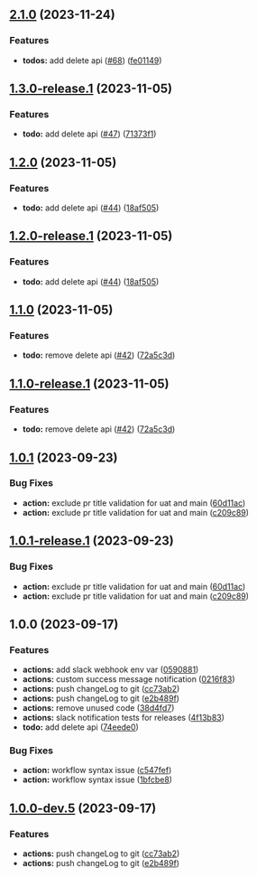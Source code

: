 ## [2.1.0](https://github.com/surendra-wal/todo-api/compare/v2.0.0...v2.1.0) (2023-11-24)


### Features

* **todos:** add delete api ([#68](https://github.com/surendra-wal/todo-api/issues/68)) ([fe01149](https://github.com/surendra-wal/todo-api/commit/fe011490aa8997b2c76d3296968408e616903593))

## [1.3.0-release.1](https://github.com/surendra-wal/todo-api/compare/v1.2.0...v1.3.0-release.1) (2023-11-05)


### Features

* **todo:** add delete api ([#47](https://github.com/surendra-wal/todo-api/issues/47)) ([71373f1](https://github.com/surendra-wal/todo-api/commit/71373f19e5bbe213170c18988f04bde6f9cc1e3b))

## [1.2.0](https://github.com/surendra-wal/todo-api/compare/v1.1.0...v1.2.0) (2023-11-05)


### Features

* **todo:** add delete api ([#44](https://github.com/surendra-wal/todo-api/issues/44)) ([18af505](https://github.com/surendra-wal/todo-api/commit/18af505d9f84617602371197cddba5d2112e4f9d))

## [1.2.0-release.1](https://github.com/surendra-wal/todo-api/compare/v1.1.0...v1.2.0-release.1) (2023-11-05)


### Features

* **todo:** add delete api ([#44](https://github.com/surendra-wal/todo-api/issues/44)) ([18af505](https://github.com/surendra-wal/todo-api/commit/18af505d9f84617602371197cddba5d2112e4f9d))

## [1.1.0](https://github.com/surendra-wal/todo-api/compare/v1.0.1...v1.1.0) (2023-11-05)


### Features

* **todo:** remove delete api ([#42](https://github.com/surendra-wal/todo-api/issues/42)) ([72a5c3d](https://github.com/surendra-wal/todo-api/commit/72a5c3ded2f0f83fa82a4b20d3146d240b15baad))

## [1.1.0-release.1](https://github.com/surendra-wal/todo-api/compare/v1.0.1...v1.1.0-release.1) (2023-11-05)


### Features

* **todo:** remove delete api ([#42](https://github.com/surendra-wal/todo-api/issues/42)) ([72a5c3d](https://github.com/surendra-wal/todo-api/commit/72a5c3ded2f0f83fa82a4b20d3146d240b15baad))

## [1.0.1](https://github.com/surendra-wal/todo-api/compare/v1.0.0...v1.0.1) (2023-09-23)


### Bug Fixes

* **action:** exclude pr title validation for uat and main ([60d11ac](https://github.com/surendra-wal/todo-api/commit/60d11ac0169ae8065414afbca78ff96ad1488ea3))
* **action:** exclude pr title validation for uat and main ([c209c89](https://github.com/surendra-wal/todo-api/commit/c209c8973964d77c8be57d670df0158ddd1a014e))

## [1.0.1-release.1](https://github.com/surendra-wal/todo-api/compare/v1.0.0...v1.0.1-release.1) (2023-09-23)


### Bug Fixes

* **action:** exclude pr title validation for uat and main ([60d11ac](https://github.com/surendra-wal/todo-api/commit/60d11ac0169ae8065414afbca78ff96ad1488ea3))
* **action:** exclude pr title validation for uat and main ([c209c89](https://github.com/surendra-wal/todo-api/commit/c209c8973964d77c8be57d670df0158ddd1a014e))

## 1.0.0 (2023-09-17)


### Features

* **actions:** add slack webhook env var ([0590881](https://github.com/surendra-wal/todo-api/commit/05908810f233ff6b40f2f5fef80025515e0fee2d))
* **actions:** custom success message notification ([0216f83](https://github.com/surendra-wal/todo-api/commit/0216f83cf158020c45842d04ab955bba84355568))
* **actions:** push changeLog to git ([cc73ab2](https://github.com/surendra-wal/todo-api/commit/cc73ab2a67f0bd78d23aa04141e4f762d3e541aa))
* **actions:** push changeLog to git ([e2b489f](https://github.com/surendra-wal/todo-api/commit/e2b489fdc597314f29c8430141c21d41d29d1a81))
* **actions:** remove unused code ([38d4fd7](https://github.com/surendra-wal/todo-api/commit/38d4fd7528e3cb3fc6d71a8bcbe271cfe7c23f63))
* **actions:** slack notification tests for releases ([4f13b83](https://github.com/surendra-wal/todo-api/commit/4f13b83a70afb03a1117e4f6639a9f04159a3999))
* **todo:** add delete api ([74eede0](https://github.com/surendra-wal/todo-api/commit/74eede02c846faff0719dcd816b1ee2d584f7b58))


### Bug Fixes

* **action:** workflow syntax issue ([c547fef](https://github.com/surendra-wal/todo-api/commit/c547fef3579c72b90a05a827e9f76d2e1c539b11))
* **action:** workflow syntax issue ([1bfcbe8](https://github.com/surendra-wal/todo-api/commit/1bfcbe83575745402776f2b93ff4b0d8d495f108))

## [1.0.0-dev.5](https://github.com/surendra-wal/todo-api/compare/v1.0.0-dev.4...v1.0.0-dev.5) (2023-09-17)


### Features

* **actions:** push changeLog to git ([cc73ab2](https://github.com/surendra-wal/todo-api/commit/cc73ab2a67f0bd78d23aa04141e4f762d3e541aa))
* **actions:** push changeLog to git ([e2b489f](https://github.com/surendra-wal/todo-api/commit/e2b489fdc597314f29c8430141c21d41d29d1a81))
